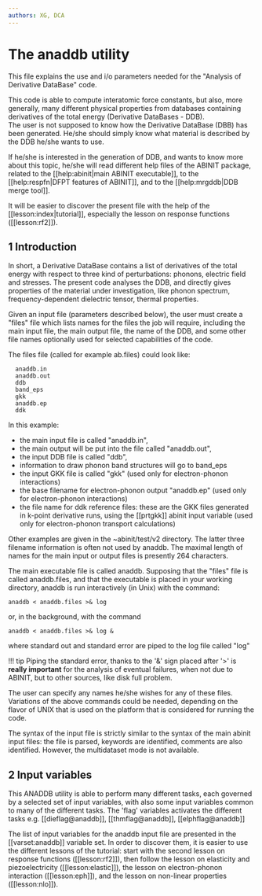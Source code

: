 ```yaml
---
authors: XG, DCA
---
```


# The anaddb utility  

This file explains the use and i/o parameters needed for the "Analysis of Derivative DataBase" code.

This code is able to compute interatomic force constants, but also, more
generally, many different physical properties from databases containing
derivatives of the total energy (Derivative DataBases - DDB).  
The user is not supposed to know how the Derivative DataBase (DBB) has been
generated. He/she should simply know what material is described by the DDB he/she wants to use.  

If he/she is interested in the generation of DDB, and wants to know more about
this topic, he/she will read different help files of the ABINIT package,
related to the [[help:abinit|main ABINIT executable]], to the
[[help:respfn|DFPT features of ABINIT]], and to the [[help:mrgddb|DDB merge tool]].

It will be easier to discover the present file with the help of the [[lesson:index|tutorial]],
especially the lesson on response functions ([[lesson:rf2]]).  

## 1 Introduction
  
In short, a Derivative DataBase contains a list of derivatives of the total
energy with respect to three kind of perturbations: phonons, electric field
and stresses. The present code analyses the DDB, and directly gives properties
of the material under investigation, like phonon spectrum, frequency-dependent
dielectric tensor, thermal properties.

Given an input file (parameters described below), the user must create a
"files" file which lists names for the files the job will require, including
the main input file, the main output file, the name of the DDB, and some other
file names optionally used for selected capabilities of the code.

The files file (called for example ab.files) could look like:
    
      anaddb.in  
      anaddb.out  
      ddb  
      band_eps  
      gkk  
      anaddb.ep  
      ddk  
     
In this example:  

  * the main input file is called "anaddb.in",   
  * the main output will be put into the file called "anaddb.out",   
  * the input DDB file is called "ddb",   
  * information to draw phonon band structures will go to band_eps  
  * the input GKK file is called "gkk" (used only for electron-phonon interactions)  
  * the base filename for electron-phonon output "anaddb.ep" (used only for electron-phonon interactions)  
  * the file name for ddk reference files: these are the GKK files generated in k-point derivative runs, 
    using the [[prtgkk]] abinit input variable (used only for electron-phonon transport calculations)

Other examples are given in the ~abinit/test/v2 directory. The latter three
filename information is often not used by anaddb. The maximal length of names
for the main input or output files is presently 264 characters.

The main executable file is called anaddb. Supposing that the "files" file is
called anaddb.files, and that the executable is placed in your working
directory, anaddb is run interactively (in Unix) with the command:

    anaddb < anaddb.files >& log
  
or, in the background, with the command

    anaddb < anaddb.files >& log &

where standard out and standard error are piped to the log file called "log"

!!! tip
    Piping the standard error, thanks to the '&' sign placed after '>' is
    **really important** for the analysis of eventual failures, when not due to
    ABINIT, but to other sources, like disk full problem.

The user can specify any names he/she wishes for any of these files. Variations of the
above commands could be needed, depending on the flavor of UNIX that is used
on the platform that is considered for running the code.

The syntax of the input file is strictly similar to the syntax of the main
abinit input files: the file is parsed, keywords are identified, comments are
also identified. However, the multidataset mode is not available.

## 2 Input variables
  
This ANADDB utility is able to perform many different tasks, each governed by
a selected set of input variables, with also some input variables common to
many of the different tasks. The 'flag' variables activates the different tasks 
e.g. [[dieflag@anaddb]], [[thmflag@anaddb]], [[elphflag@anaddb]]

The list of input variables for the anaddb input file are presented in the
[[varset:anaddb]] variable set. In order to discover them, it is easier to use
the different lessons of the tutorial: start with the second lesson on
response functions ([[lesson:rf2]]), then follow the lesson on elasticity and
piezoelectricity ([[lesson:elastic]]), the lesson on electron-phonon
interaction ([[lesson:eph]]), and the lesson on non-linear properties ([[lesson:nlo]]). 
